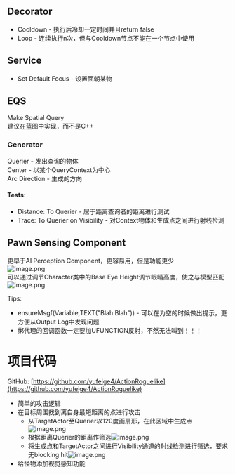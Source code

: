 <a name="kiHT8"></a>
## Decorator
- Cooldown - 执行后冷却一定时间并且return false
- Loop - 连续执行n次，但与Cooldown节点不能在一个节点中使用
<a name="rkCb0"></a>
## Service

- Set Default Focus - 设置面朝某物
<a name="dfBXY"></a>
## EQS
Make Spatial Query<br />建议在蓝图中实现，而不是C++
<a name="nCOVz"></a>
### Generator
Querier - 发出查询的物体<br />Center - 以某个QueryContext为中心<br />Arc Direction - 生成的方向
<a name="yw1e5"></a>
#### Tests: 

- Distance: To Querier - 居于距离查询者的距离进行测试
- Trace: To Querier on Visibility - 对Context物体和生成点之间进行射线检测
<a name="JT0oX"></a>
## Pawn Sensing Component
更早于AI Perception Component，更容易用，但是功能更少<br />![image.png](https://cdn.nlark.com/yuque/0/2023/png/32753014/1677684333974-2218fe97-b143-46f2-90b7-daa24469b4e1.png#averageHue=%23323231&clientId=uf805ae7e-ecdf-4&from=paste&height=668&id=uc9f92268&name=image.png&originHeight=919&originWidth=1312&originalType=binary&ratio=1.375&rotation=0&showTitle=false&size=586086&status=done&style=none&taskId=u8e285cec-4d24-46f2-be08-ab9eb401949&title=&width=954.1818181818181)<br />可以通过调节Character类中的Base Eye Height调节眼睛高度，使之与模型匹配<br />![image.png](https://cdn.nlark.com/yuque/0/2023/png/32753014/1677684469506-21bbbe91-4c1a-49b7-9277-62bea4683acf.png#averageHue=%235f5c53&clientId=uf805ae7e-ecdf-4&from=paste&height=126&id=u83343cd8&name=image.png&originHeight=173&originWidth=479&originalType=binary&ratio=1.375&rotation=0&showTitle=false&size=12645&status=done&style=none&taskId=ud68de38e-969f-427c-a1ec-47e764afcef&title=&width=348.3636363636364)

Tips: 

- ensureMsgf(Variable,TEXT("Blah Blah")) - 可以在为空的时候做出提示，更方便从Output Log中发现问题
- 绑代理的回调函数一定要加UFUNCTION反射，不然无法叫到！！！
<a name="H5AEK"></a>
# 项目代码
GitHub: [https://github.com/yufeige4/ActionRoguelike](https://github.com/yufeige4/ActionRoguelike)

- 简单的攻击逻辑
- 在目标周围找到离自身最短距离的点进行攻击
   - 从TargetActor至Querier以120度画扇形，在此区域中生成点![image.png](https://cdn.nlark.com/yuque/0/2023/png/32753014/1677681807162-e0d5f998-c038-487b-b76e-85d6edfb5371.png#averageHue=%233c3c3b&clientId=uf805ae7e-ecdf-4&from=paste&height=345&id=u93af8f64&name=image.png&originHeight=474&originWidth=1771&originalType=binary&ratio=1.375&rotation=0&showTitle=false&size=88858&status=done&style=none&taskId=u21b254cb-0e85-4872-b678-6106a954b9d&title=&width=1288)
   - 根据距离Querier的距离作筛选![image.png](https://cdn.nlark.com/yuque/0/2023/png/32753014/1677682002038-c2cc36cc-350b-42cc-a32b-594b742577e6.png#averageHue=%23197519&clientId=uf805ae7e-ecdf-4&from=paste&height=57&id=u8dcc847f&name=image.png&originHeight=78&originWidth=672&originalType=binary&ratio=1.375&rotation=0&showTitle=false&size=10216&status=done&style=none&taskId=uf47b6a1e-8475-41ac-b189-572f4add492&title=&width=488.72727272727275)
   - 将生成点和TargetActor之间进行Visibility通道的射线检测进行筛选，要求无blocking hit![image.png](https://cdn.nlark.com/yuque/0/2023/png/32753014/1677682382173-86a33912-51cb-46dd-a17f-ac438ac9a4e8.png#averageHue=%23197119&clientId=uf805ae7e-ecdf-4&from=paste&height=70&id=u4b7c28bd&name=image.png&originHeight=96&originWidth=685&originalType=binary&ratio=1.375&rotation=0&showTitle=false&size=17311&status=done&style=none&taskId=u7637c229-f7ea-4240-a91e-47d0c321641&title=&width=498.1818181818182)
- 给怪物添加视觉感知功能
